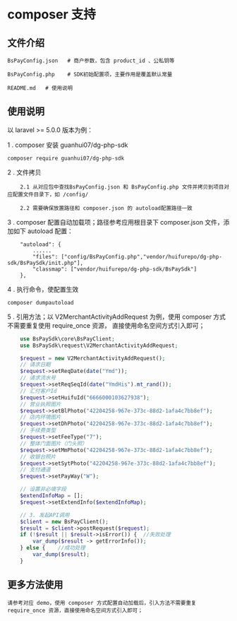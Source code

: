 # composer 支持

## 文件介绍

```
BsPayConfig.json   # 商户参数，包含 product_id 、公私钥等

BsPayConfig.php    # SDK初始配置项，主要作用是覆盖默认常量

README.md   # 使用说明
```

## 使用说明

以 laravel >= 5.0.0 版本为例：

1 .  composer 安装  guanhui07/dg-php-sdk

```
composer require guanhui07/dg-php-sdk
```

2 . 文件拷贝

```
    2.1 从对应包中查找BsPayConfig.json 和 BsPayConfig.php 文件并拷贝到项目对应配置文件目录下，如 /config/
    
    2.2 需要确保放置路径和 composer.json 的 autoload配置路径一致
```

3 .  composer 配置自动加载项；路径参考应用根目录下 composer.json 文件，添加如下 autoload 配置：
```
    "autoload": {
        ......
        "files": ["config/BsPayConfig.php","vendor/huifurepo/dg-php-sdk/BsPaySdk/init.php"],
        "classmap": ["vendor/huifurepo/dg-php-sdk/BsPaySdk"]
    },

```

4 .  执行命令，使配置生效
```
composer dumpautoload
```

5 .  引用方法；以 V2MerchantActivityAddRequest 为例，使用 composer 方式不需要重复使用 require_once 资源，
直接使用命名空间方式引入即可；

```php
    use BsPaySdk\core\BsPayClient;
    use BsPaySdk\request\V2MerchantActivityAddRequest;

    $request = new V2MerchantActivityAddRequest();
    // 请求日期
    $request->setReqDate(date("Ymd"));
    // 请求流水号
    $request->setReqSeqId(date("YmdHis").mt_rand());
    // 汇付客户Id
    $request->setHuifuId("6666000103627938");
    // 营业执照图片
    $request->setBlPhoto("42204258-967e-373c-88d2-1afa4c7bb8ef");
    // 店内环境图片
    $request->setDhPhoto("42204258-967e-373c-88d2-1afa4c7bb8ef");
    // 手续费类型
    $request->setFeeType("7");
    // 整体门面图片（门头照）
    $request->setMmPhoto("42204258-967e-373c-88d2-1afa4c7bb8ef");
    // 收银台照片
    $request->setSytPhoto("42204258-967e-373c-88d2-1afa4c7bb8ef");
    // 支付通道
    $request->setPayWay("W");

    // 设置非必填字段
    $extendInfoMap = [];
    $request->setExtendInfo($extendInfoMap);

    // 3. 发起API调用
    $client = new BsPayClient();
    $result = $client->postRequest($request);
    if (!$result || $result->isError()) {  //失败处理
        var_dump($result -> getErrorInfo());
    } else {    //成功处理
        var_dump($result);
    }
```

## 更多方法使用
    
    请参考对应 demo，使用 composer 方式配置自动加载后，引入方法不需要重复 require_once 资源，直接使用命名空间方式引入即可；
